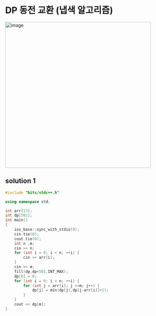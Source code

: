 ﻿# DP 동전 교환 (냅색 알고리즘)


<img width="464" alt="image" src="https://user-images.githubusercontent.com/66653324/200299193-c144c610-9d74-45eb-8aa2-4a090a6f4e28.png">

## solution 1

```c++
#include "bits/stdc++.h"

using namespace std;

int arr[13];
int dp[501];
int main()
{
    ios_base::sync_with_stdio(0);
    cin.tie(0);
    cout.tie(0);
    int n ,m;
    cin >> n;
    for (int i = 0; i < n; ++i) {
        cin >> arr[i];
    }
    cin >> m;
    fill(dp,dp+501,INT_MAX);
    dp[0] = 0;
    for (int i = 0; i < n; ++i) {
        for (int j = arr[i]; j <=m; j++) {
            dp[j] = min(dp[j],dp[j-arr[i]]+1);
        }
    }
    cout << dp[m];
}
```
